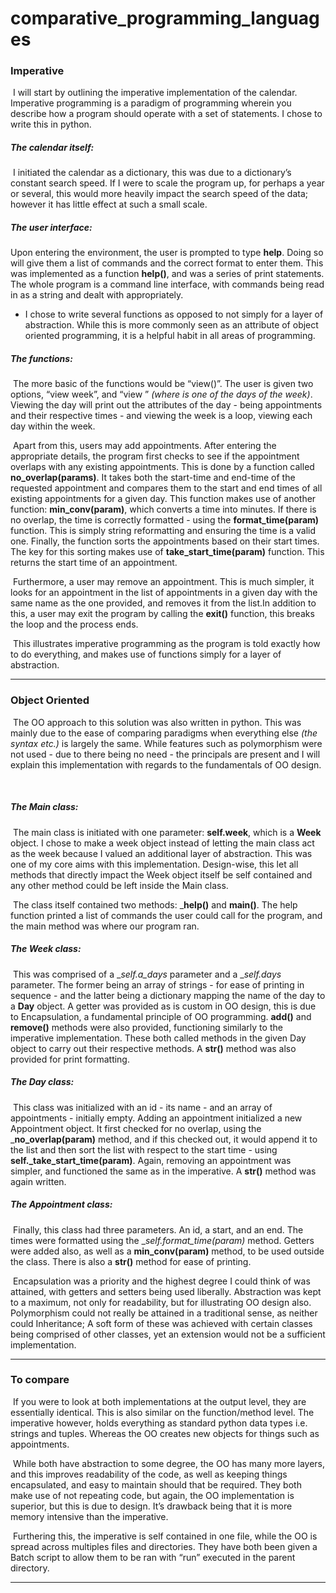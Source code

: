 # comparative_programming_languages

### Imperative

​	I will start by outlining the imperative implementation of the calendar. Imperative programming is a paradigm of programming wherein you describe how a program should operate with a set of statements. I chose to write this in python.

##### _The calendar itself:_

​	I initiated the calendar as a dictionary, this was due to a dictionary’s constant search speed. If I were to scale the program up, for perhaps a year or several, this would more heavily impact the search speed of the data; however it has little effect at such a small scale.

##### _The user interface:_

Upon entering the environment, the user is prompted to type __help__. Doing so will give them a list of commands and the correct format to enter them. This was implemented as a function __help()__, and was a series of print statements. The whole program is a command line interface, with commands being read in as a string and dealt with appropriately.

- I chose to write several functions as opposed to not simply for a layer of abstraction. While this is more commonly seen as an attribute of object oriented programming, it is a helpful habit in all areas of programming.

##### _The functions:_

​	The more basic of the functions would be “view()”. The user is given two options, “view week”, and “view <day>” _(where_ <day> _is one of the days of the week)_. Viewing the day will print out the attributes of the day - being appointments and their respective times - and viewing the week is a loop, viewing each day within the week.

​	Apart from this, users may add appointments. After entering the appropriate details, the program first checks to see if the appointment overlaps with any existing appointments. This is done by a function called __no_overlap(params)__. It takes both the start-time and end-time of the requested appointment and compares them to the start and end times of all existing appointments for a given day. This function makes use of another function: __min_conv(param)__, which converts a time into minutes. If there is no overlap, the time is correctly formatted - using the __format_time(param)__ function. This is simply string reformatting and ensuring the time is a valid one. Finally, the function sorts the appointments based on their start times. The key for this sorting makes use of __take_start_time(param)__ function. This returns the start time of an appointment.

​	Furthermore, a user may remove an appointment. This is much simpler, it looks for an appointment in the list of appointments in a given day with the same name as the one provided, and removes it from the list.In addition to this, a user may exit the program by calling the __exit()__ function, this breaks the loop and the process ends.

​	This illustrates imperative programming as the program is told exactly how to do everything, and makes use of functions simply for a layer of abstraction.

___

### Object Oriented

​	The OO approach to this solution was also written in python. This was mainly due to the ease of comparing paradigms when everything else _(the syntax etc.)_ is largely the same. While features such as polymorphism were not used - due to there being no need - the principals are present and I will explain this implementation with regards to the fundamentals of OO design.

​	

##### _The Main class:_

​	The main class is initiated with one parameter: __self.week__, which is a __Week__ object. I chose to make a week object instead of letting the main class act as the week because I valued an additional layer of abstraction. This was one of my core aims with this implementation. Design-wise, this let all methods that directly impact the Week object itself be self contained and any other method could be left inside the Main class.

​	The class itself contained two methods: ___help()__ and __main()__. The help function printed a list of commands the user could call for the program, and the main method was where our program ran.

##### _The Week class:_

​	This was comprised of a __self._a_days__ parameter and a __self._days__ parameter. The former being an array of strings - for ease of printing in sequence - and the latter being a dictionary mapping the name of the day to a __Day__ object. A getter was provided as is custom in OO design, this is due to Encapsulation, a fundamental principle of OO programming. __add()__ and __remove()__ methods were also provided, functioning similarly to the imperative implementation. These both called methods in the given Day object to carry out their respective methods. A __str()__ method was also provided for print formatting.

##### _The Day class:_

​	This class was initialized with an id - its name - and an array of appointments - initially empty. Adding an appointment initialized a new Appointment object. It first checked for no overlap, using the ___no_overlap(param)__ method, and if this checked out, it would append it to the list and then sort the list with respect to the start time - using __self._take_start_time(param)__. Again, removing an appointment was simpler, and functioned the same as in the imperative. A __str()__ method was again written.

##### _The Appointment class:_

​	Finally, this class had three parameters. An id, a start, and an end. The times were formatted using the __self._format_time(param)__ method. Getters were added also, as well as a __min_conv(param)__ method, to be used outside the class. There is also a __str()__ method for ease of printing.

​	Encapsulation was a priority and the highest degree I could think of was attained, with getters and setters being used liberally. Abstraction was kept to a maximum, not only for readability, but for illustrating OO design also. Polymorphism could not really be attained in a traditional sense, as neither could Inheritance; A soft form of these was achieved with certain classes being comprised of other classes, yet an extension would not be a sufficient implementation.

___

### To compare

​	If you were to look at both implementations at the output level, they are essentially identical. This is also similar on the function/method level. The imperative however, holds everything as standard python data types i.e. strings and tuples. Whereas the OO creates new objects for things such as appointments. 

​	While both have abstraction to some degree, the OO has many more layers, and this improves readability of the code, as well as keeping things encapsulated, and easy to maintain should that be required. They both make use of not repeating code, but again, the OO implementation is superior, but this is due to design. It’s drawback being that it is more memory intensive than the imperative.

​	Furthering this, the imperative is self contained in one file, while the OO is spread across multiples files and directories. They have both been given a Batch script to allow them to be ran with “run” executed in the parent directory.

___

